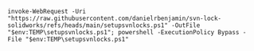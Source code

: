 `invoke-WebRequest -Uri "https://raw.githubusercontent.com/danielrbenjamin/svn-lock-solidworks/refs/heads/main/setupsvnlocks.ps1" -OutFile "$env:TEMP\setupsvnlocks.ps1"; powershell -ExecutionPolicy Bypass -File "$env:TEMP\setupsvnlocks.ps1"`

